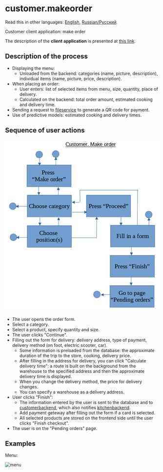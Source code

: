 # customer.makeorder

Read this in other languages: [English](customer.makeorder.md), [Russian/Русский](customer.makeorder.ru.md). 

Customer client application: make order

The description of the **client application** is presented at [this link](../customerclient.md).

## Description of the process

- Displaying the menu:
    - Unloaded from the backend: categories (name, picture, description), individual items (name, picture, price, description).
- When placing an order: 
    - User enters: list of selected items from menu, size, quantity, place of delivery.
    - Calculated on the backend: total order amount, estimated cooking and delivery time.
- Sending a request to [fileservice](../../backend/fileservice.md) to generate a QR code for payment.
- Use of predictive models: estimated cooking and delivery times.

## Sequence of user actions

![customer.makeorder](../../img/customer.makeorder.png)

- The user opens the order form.
- Select a category.
- Select a product, specify quantity and size.
- The user clicks "Continue".
- Filling out the form for delivery: delivery address, type of payment, delivery method (on foot, electric scooter, car).
    - Some information is preloaded from the database: the approximate duration of the trip to the store, cooking, delivery price.
    - After filling in the address for delivery, you can click "Calculate delivery time": a route is built on the background from the warehouse to the specified address and then the approximate delivery time is displayed.
    - When you change the delivery method, the price for delivery changes.
    - You can specify a warehouse as a delivery address.
- User clicks "Finish":
    - The information entered by the user is sent to the database and to [customerbackend](../../backend/customerbackend.md), which also notifies [kitchenbackend](../../backend/kitchenbackend.md ).
    - Add payment geteway after filling out the form if a card is selected.
    - All selected products are stored on the frontend side until the user clicks "Finish checkout".
- The user is on the "Pending orders" page.

## Examples 

Menu: 

![menu](https://i.pinimg.com/1200x/1c/a7/5e/1ca75e1020ffe2d57ca4f2c674f15151.jpg)
